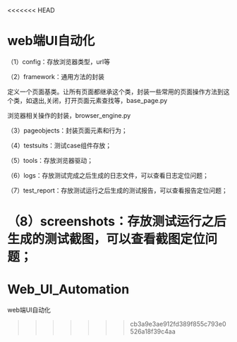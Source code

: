 <<<<<<< HEAD
# web端UI自动化

（1）config：存放浏览器类型，url等

（2）framework：通用方法的封装

定义一个页面基类。让所有页面都继承这个类，封装一些常用的页面操作方法到这个类，如退出,关闭，打开页面元素查找等，base_page.py

浏览器相关操作的封装，browser_engine.py

（3）pageobjects：封装页面元素和行为；

（4）testsuits：测试case组件存放；

（5）tools：存放浏览器驱动；

（6）logs：存放测试完成之后生成的日志文件，可以查看日志定位问题；

（7）test_report：存放测试运行之后生成的测试报告，可以查看报告定位问题；

（8）screenshots：存放测试运行之后生成的测试截图，可以查看截图定位问题；
=======
# Web_UI_Automation
web端UI自动化
>>>>>>> cb3a9e3ae912fd389f855c793e0526a18f39c4aa
